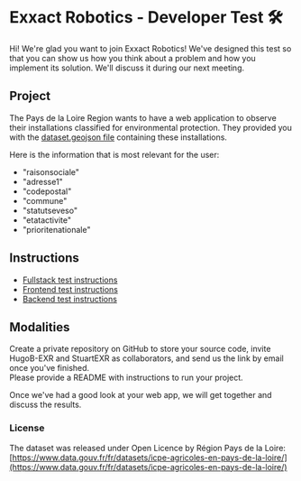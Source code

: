 # Exxact Robotics - Developer Test 🛠

Hi! We're glad you want to join Exxact Robotics! We've designed this test so that you can show us how you think about a problem and how you implement its solution. We'll discuss it during our next meeting.

## Project

The Pays de la Loire Region wants to have a web application to observe their installations classified for environmental protection. They provided you with the [dataset.geojson file](./data/etablissements_icpe_pays_loire.geojson) containing these installations.

Here is the information that is most relevant for the user:
 - "raisonsociale"
 - "adresse1"
 - "codepostal"
 - "commune"
 - "statutseveso"
 - "etatactivite"
 - "prioritenationale"

## Instructions

- [Fullstack test instructions](./instructions/fullstack.md)
- [Frontend test instructions](./instructions/frontend.md)
- [Backend test instructions](./instructions/backend.md)

## Modalities

Create a private repository on GitHub to store your source code, invite HugoB-EXR and StuartEXR as collaborators, and send us the link by email once you've finished.  
Please provide a README with instructions to run your project.

Once we've had a good look at your web app, we will get together and discuss the results.

### License

The dataset was released under Open Licence by Région Pays de la Loire: [https://www.data.gouv.fr/fr/datasets/icpe-agricoles-en-pays-de-la-loire/](https://www.data.gouv.fr/fr/datasets/icpe-agricoles-en-pays-de-la-loire/)
